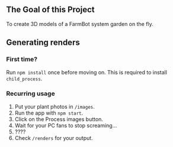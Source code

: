 ## The Goal of this Project
To create 3D models of a FarmBot system garden on the fly.

## Generating renders
### First time?
Run `npm install` once before moving on.
This is required to install `child_process`.

### Recurring usage
1. Put your plant photos in `/images`.
2. Run the app with `npm start`.
3. Click on the Process images button.
4. Wait for your PC fans to stop screaming...
5. ????
6. Check `/renders` for your output.